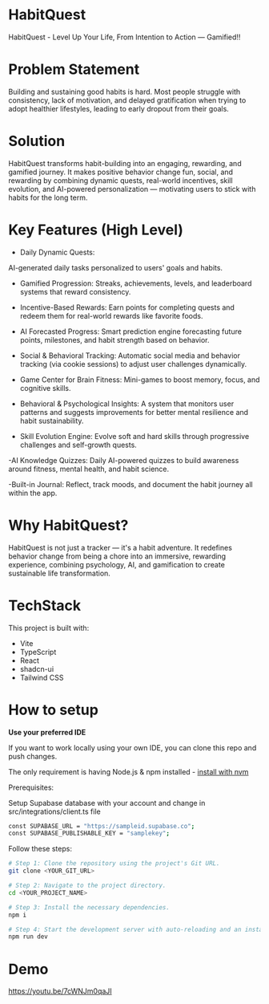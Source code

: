 # HabitQuest
HabitQuest - Level Up Your Life, From Intention to Action — Gamified!!

# Problem Statement

Building and sustaining good habits is hard.
Most people struggle with consistency, lack of motivation, and delayed gratification when trying to adopt healthier lifestyles, leading to early dropout from their goals.

# Solution

HabitQuest transforms habit-building into an engaging, rewarding, and gamified journey.
It makes positive behavior change fun, social, and rewarding by combining dynamic quests, real-world incentives, skill evolution, and AI-powered personalization — motivating users to stick with habits for the long term.

# Key Features (High Level)

- Daily Dynamic Quests:

AI-generated daily tasks personalized to users' goals and habits.

- Gamified Progression:
Streaks, achievements, levels, and leaderboard systems that reward consistency.

- Incentive-Based Rewards:
Earn points for completing quests and redeem them for real-world rewards like favorite foods.

- AI Forecasted Progress:
Smart prediction engine forecasting future points, milestones, and habit strength based on behavior.

- Social & Behavioral Tracking:
Automatic social media and behavior tracking (via cookie sessions) to adjust user challenges dynamically.

- Game Center for Brain Fitness:
Mini-games to boost memory, focus, and cognitive skills.

- Behavioral & Psychological Insights:
A system that monitors user patterns and suggests improvements for better mental resilience and habit sustainability.

- Skill Evolution Engine:
Evolve soft and hard skills through progressive challenges and self-growth quests.

-AI Knowledge Quizzes:
Daily AI-powered quizzes to build awareness around fitness, mental health, and habit science.

-Built-in Journal:
Reflect, track moods, and document the habit journey all within the app.

# Why HabitQuest?

HabitQuest is not just a tracker — it's a habit adventure.
It redefines behavior change from being a chore into an immersive, rewarding experience, combining psychology, AI, and gamification to create sustainable life transformation.

# TechStack

This project is built with:

- Vite
- TypeScript
- React
- shadcn-ui
- Tailwind CSS


# How to setup

**Use your preferred IDE**

If you want to work locally using your own IDE, you can clone this repo and push changes. 

The only requirement is having Node.js & npm installed - [install with nvm](https://github.com/nvm-sh/nvm#installing-and-updating)

Prerequisites:

Setup Supabase database with your account and change in src/integrations/client.ts file

```sh
const SUPABASE_URL = "https://sampleid.supabase.co";
const SUPABASE_PUBLISHABLE_KEY = "samplekey";
```

Follow these steps:

```sh
# Step 1: Clone the repository using the project's Git URL.
git clone <YOUR_GIT_URL>

# Step 2: Navigate to the project directory.
cd <YOUR_PROJECT_NAME>

# Step 3: Install the necessary dependencies.
npm i

# Step 4: Start the development server with auto-reloading and an instant preview.
npm run dev
```

# Demo
https://youtu.be/7cWNJm0qaJI

